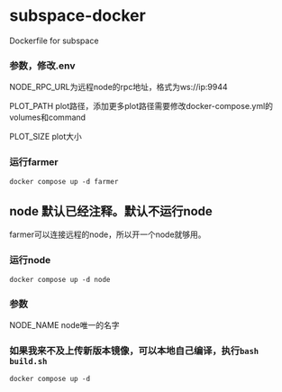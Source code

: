 # subspace-docker
Dockerfile for subspace

### 参数，修改.env

NODE_RPC_URL为远程node的rpc地址，格式为ws://ip:9944

PLOT_PATH plot路径，添加更多plot路径需要修改docker-compose.yml的volumes和command

PLOT_SIZE plot大小

### 运行farmer

`docker compose up -d farmer`


## node 默认已经注释。默认不运行node

farmer可以连接远程的node，所以开一个node就够用。

### 运行node

`docker compose up -d node`

### 参数
NODE_NAME node唯一的名字

### 如果我来不及上传新版本镜像，可以本地自己编译，执行`bash build.sh`

`docker compose up -d`

